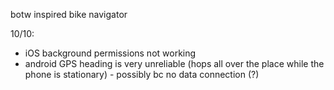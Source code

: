 botw inspired bike navigator


10/10:
- iOS background permissions not working
- android GPS heading is very unreliable (hops all over the place while the phone is stationary) - possibly bc no data connection (?)


